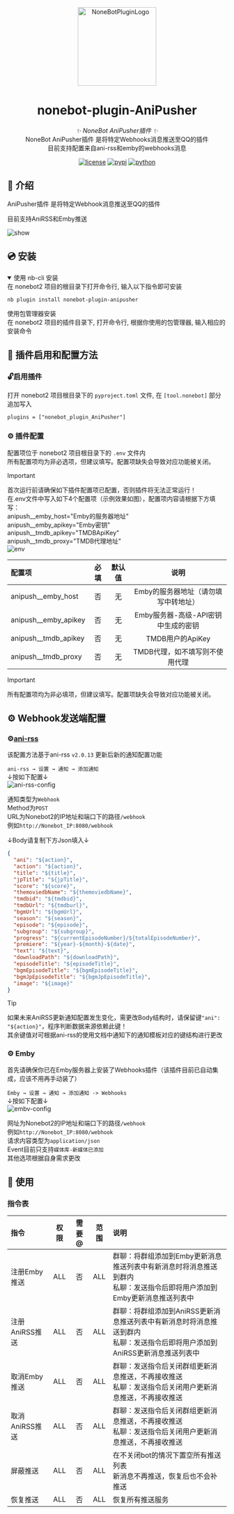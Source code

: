 <div align="center">
  <a href="https://v2.nonebot.dev/store"><img src="https://v2.nonebot.dev/logo.png" width="180" height="180" alt="NoneBotPluginLogo"></a>
  <br>
</div>

<div align="center">

# nonebot-plugin-AniPusher

_✨ NoneBot AniPusher插件 ✨_<br>
NoneBot AniPusher插件 是将特定Webhooks消息推送至QQ的插件<br>
目前支持配置来自ani-rss和emby的webhooks消息



[![license](https://img.shields.io/github/license/AriadusTT/nonebot-plugin-anipusher.svg?cachebust=1)](./LICENSE)
[![pypi](https://img.shields.io/pypi/v/nonebot-plugin-AniPusher.svg)](https://pypi.python.org/pypi/nonebot-plugin-AniPusher)
[![python](https://img.shields.io/badge/python-3.11+-blue.svg)](https://www.python.org/downloads/)
</div>


## 📖 介绍

AniPusher插件 是将特定Webhook消息推送至QQ的插件<br>

目前支持AniRSS和Emby推送<br>

![show](./docs/show.png)

## 💿 安装

<details open>
<summary>使用 nb-cli 安装</summary>
在 nonebot2 项目的根目录下打开命令行, 输入以下指令即可安装

    nb plugin install nonebot-plugin-anipusher
</details>

<summary>使用包管理器安装</summary>
在 nonebot2 项目的插件目录下, 打开命令行, 根据你使用的包管理器, 输入相应的安装命令



## 🎉 插件启用和配置方法

### 🔓启用插件
打开 nonebot2 项目根目录下的 `pyproject.toml` 文件, 在 `[tool.nonebot]` 部分追加写入

    plugins = ["nonebot_plugin_AniPusher"]

### ⚙️ 插件配置

配置项位于 nonebot2 项目根目录下的 `.env` 文件内<br>
所有配置项均为非必选项，但建议填写。配置项缺失会导致对应功能被关闭。<br>

> [!IMPORTANT]
> 首次运行前请确保如下插件配置项已配置，否则插件将无法正常运行！<br>
> 在.env文件中写入如下4个配置项（示例效果如图），配置项内容请根据下方填写：<br>
> anipush__emby_host="Emby的服务器地址"<br>
> anipush__emby_apikey="Emby密钥"<br>
> anipush__tmdb_apikey="TMDBApiKey"<br>
> anipush__tmdb_proxy="TMDB代理地址"<br>
>![env](./docs/最低配置样式.png)


| 配置项 | 必填 | 默认值 | 说明 |
|:----|:----:|:----:|:----:|
| anipush__emby_host | 否 | 无 | Emby的服务器地址（请勿填写中转地址）|
| anipush__emby_apikey | 否 | 无 | Emby服务器-高级-API密钥中生成的密钥 |
| anipush__tmdb_apikey | 否 | 无 | TMDB用户的ApiKey|
| anipush__tmdb_proxy | 否 | 无 | TMDB代理，如不填写则不使用代理 |

> [!IMPORTANT]
> 所有配置项均为非必填项，但建议填写。配置项缺失会导致对应功能被关闭。

## ⚙️ Webhook发送端配置
### ⚙️[ani-rss](https://github.com/wushuo894/ani-rss)
该配置方法基于ani-rss `v2.0.13` 更新后新的通知配置功能<br>

`ani-rss → 设置 → 通知 → 添加通知`<br>
↓按如下配置↓<br>
![ani-rss-config](./docs/ani-rss-config.png)

通知类型为`Webhook`<br>
Method为`POST`<br>
URL为Nonebot2的IP地址和端口下的路径`/webhook`<br>
例如`http://Nonebot_IP:8080/webhook`<br>

↓Body请复制下方Json填入↓<br>

```json
{
  "ani": "${action}",
  "action": "${action}",
  "title": "${title}",
  "jpTitle": "${jpTitle}",
  "score": "${score}",
  "themoviedbName": "${themoviedbName}",
  "tmdbid": "${tmdbid}",
  "tmdbUrl": "${tmdburl}",
  "bgmUrl": "${bgmUrl}",
  "season": "${season}",
  "episode": "${episode}",
  "subgroup": "${subgroup}",
  "progress": "${currentEpisodeNumber}/${totalEpisodeNumber}",
  "premiere": "${year}-${month}-${date}",
  "text": "${text}",
  "downloadPath": "${downloadPath}",
  "episodeTitle": "${episodeTitle}",
  "bgmEpisodeTitle": "${bgmEpisodeTitle}",
  "bgmJpEpisodeTitle": "${bgmJpEpisodeTitle}",
  "image": "${image}"
}
```
> [!TIP]
> 如果未来AniRSS更新通知配置发生变化，需更改Body结构时，请保留键```"ani": "${action}"```，程序判断数据来源依赖此键！<br>
> 其余键值对可根据ani-rss的使用文档中通知下的通知模板对应的键结构进行更改<br>

### ⚙️ Emby
首先请确保你已在Emby服务器上安装了Webhooks插件（该插件目前已自动集成，应该不用再手动装了）<br>

`Emby → 设置 → 通知 → 添加通知 -> Webhooks`<br>
↓按如下配置↓<br>
![embv-config](./docs/emby-config.png)

网址为Nonebot2的IP地址和端口下的路径`/webhook`<br>
例如`http://Nonebot_IP:8080/webhook`<br>
请求内容类型为`application/json`<br>
Event目前只支持`媒体库-新媒体已添加`<br>
其他选项根据自身需求更改<br>


## 🎉 使用
### 指令表
| 指令 | 权限 | 需要@ | 范围 | 说明 |
|:-----|:----:|:----:|:----:|:----|
| 注册Emby推送 | ALL | 否 | ALL | 群聊：将群组添加到Emby更新消息推送列表中有新消息时将消息推送到群内<br>私聊：发送指令后即将用户添加到Emby更新消息推送列表中 |
| 注册AniRSS推送 | ALL | 否 | ALL | 群聊：将群组添加到AniRSS更新消息推送列表中有新消息时将消息推送到群内<br>私聊：发送指令后即将用户添加到AniRSS更新消息推送列表中 |
| 取消Emby推送 | ALL | 否 | ALL | 群聊：发送指令后关闭群组更新消息推送，不再接收推送<br>私聊：发送指令后关闭用户更新消息推送，不再接收推送 |
| 取消AniRSS推送 | ALL | 否 | ALL | 群聊：发送指令后关闭群组更新消息推送，不再接收推送<br>私聊：发送指令后关闭用户更新消息推送，不再接收推送 |
|屏蔽推送| ALL | 否 | ALL | 在不关闭bot的情况下置空所有推送列表<br>新消息不再推送，恢复后也不会补推送|
|恢复推送| ALL | 否 | ALL | 恢复所有推送服务|

